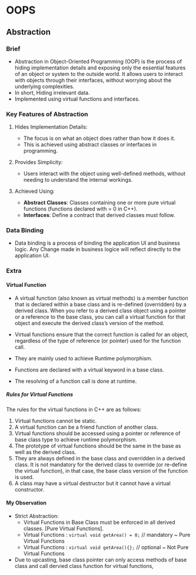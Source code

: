 # OOPS

## Abstraction

### Brief

- Abstraction in Object-Oriented Programming (OOP) is the process of hiding implementation details and exposing only the essential features of an object or system to the outside world. It allows users to interact with objects through their interfaces, without worrying about the underlying complexities.
- In short, Hiding irrelevant data.
- Implemented using virtual functions and interfaces.

### Key Features of Abstraction

1. Hides Implementation Details:

    - The focus is on what an object does rather than how it does it.
    - This is achieved using abstract classes or interfaces in programming.

2. Provides Simplicity:

    - Users interact with the object using well-defined methods, without needing to understand the internal workings.

3. Achieved Using:

    - **Abstract Classes**: Classes containing one or more pure virtual functions (functions declared with = 0 in C++).
    - **Interfaces**: Define a contract that derived classes must follow.

### Data Binding

- Data binding is a process of binding the application UI and business logic. Any Change made in business logice will reflect directly to the application UI.

### Extra

#### Virtual Function

- A virtual function (also known as virtual methods) is a member function that is declared within a base class and is re-defined (overridden) by a derived class. When you refer to a derived class object using a pointer or a reference to the base class, you can call a virtual function for that object and execute the derived class’s version of the method.

- Virtual functions ensure that the correct function is called for an object, regardless of the type of reference (or pointer) used for the function call.
- They are mainly used to achieve Runtime polymorphism.
- Functions are declared with a virtual keyword in a base class.
- The resolving of a function call is done at runtime.

##### Rules for Virtual Functions

The rules for the virtual functions in C++ are as follows:

1. Virtual functions cannot be static.
2. A virtual function can be a friend function of another class.
3. Virtual functions should be accessed using a pointer or reference of base class type to achieve runtime polymorphism.
4. The prototype of virtual functions should be the same in the base as well as the derived class.
5. They are always defined in the base class and overridden in a derived class. It is not mandatory for the derived class to override (or re-define the virtual function), in that case, the base class version of the function is used.
6. A class may have a virtual destructor but it cannot have a virtual constructor.

#### My Observation

- Strict Abstraction:
  - Virtual Functions in Base Class must be enforced in all derived classes. [Pure Virtual Functions].
  - Virtual Functions : ```virtual void getArea() = 0;``` // mandatory ~ Pure Virtual Functions
  - Virtual Functions : ```virtual void getArea(){};``` // optional ~ Not Pure Virtual Functions
- Due to upcasting, base class pointer can only access methods of base class and call dervied class function for virtual functions,
